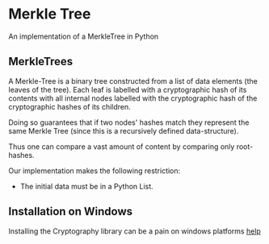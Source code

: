 # Merkle Tree
An implementation of a MerkleTree in Python

## MerkleTrees

A Merkle-Tree is a binary tree constructed from a list of data elements (the leaves of the tree). Each leaf is labelled 
with a cryptographic hash of its contents with all internal nodes labelled with the cryptographic hash of the 
cryptographic hashes of its children.

Doing so guarantees that if two nodes' hashes match they represent the same Merkle Tree (since this is a recursively 
defined data-structure).

Thus one can compare a vast amount of content by comparing only root-hashes. 

Our implementation makes the following restriction:

  - The initial data must be in a Python List.  
  
## Installation on Windows
Installing the Cryptography library can be a pain on windows platforms
[help](https://stackoverflow.com/questions/45089805/pip-install-cryptography-in-windows)